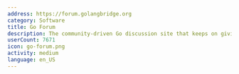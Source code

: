 ```yaml
---
address: https://forum.golangbridge.org
category: Software
title: Go Forum
description: The community-driven Go discussion site that keeps on giving
userCount: 7671
icon: go-forum.png
activity: medium
language: en_US
---
```

